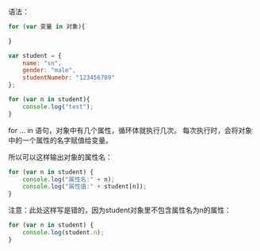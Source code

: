 ﻿语法：
```javascript
for (var 变量 in 对象){
	
}
```

```javascript
var student = {
	name: "sn",
	gender: "male",
	studentNumebr: "123456789"
};

for (var n in student){
	console.log("test");
}
```
for ... in 语句，对象中有几个属性，循环体就执行几次。
每次执行时，会将对象中的一个属性的名字赋值给变量。

所以可以这样输出对象的属性名：
```javascript
for (var n in student) {
	console.log("属性名:" + n);
	console.log("属性值:" + student[n]);
}
```
注意：此处这样写是错的，因为student对象里不包含属性名为n的属性：
```javascript
for (var n in student) {
	console.log(student.n);
}
```
